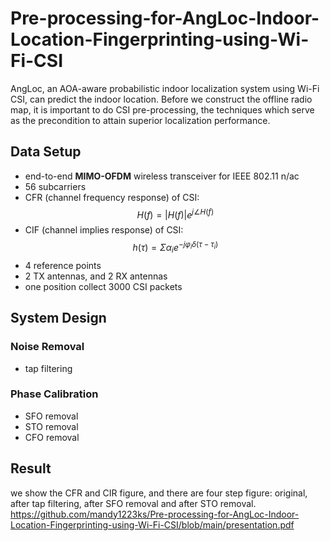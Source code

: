 # Pre-processing-for-AngLoc-Indoor-Location-Fingerprinting-using-Wi-Fi-CSI
AngLoc, an AOA-aware probabilistic indoor localization system using Wi-Fi CSI, can predict the indoor location. Before we construct the offline radio map, it is important to do CSI pre-processing, the techniques which serve as the precondition to attain superior localization performance.

## Data Setup
* end-to-end **MIMO-OFDM** wireless transceiver for IEEE 802.11 n/ac
* 56 subcarriers
* CFR (channel frequency response) of CSI:   $$H(f)=|H(f)|e^{j\angle H(f)}$$  
* CIF (channel implies response) of CSI: $$h(\tau)=\Sigma\alpha_ie^{-j\varphi_{i}\delta(\tau-\tau_i)}$$
* 4 reference points
* 2 TX antennas, and 2 RX antennas
* one position collect 3000 CSI packets

## System Design
### Noise Removal
* tap filtering
### Phase Calibration
* SFO removal
* STO removal
* CFO removal

## Result
we show the CFR and CIR figure, and there are four step figure: original, after tap filtering, after SFO removal and after STO removal.  
https://github.com/mandy1223ks/Pre-processing-for-AngLoc-Indoor-Location-Fingerprinting-using-Wi-Fi-CSI/blob/main/presentation.pdf
